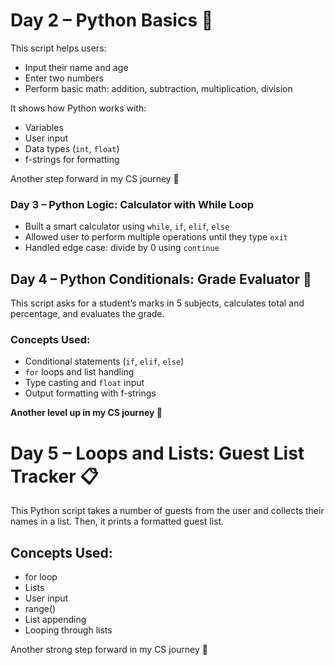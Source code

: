 # Day 2 – Python Basics 🧠

This script helps users:
- Input their name and age
- Enter two numbers
- Perform basic math: addition, subtraction, multiplication, division

It shows how Python works with:
- Variables
- User input
- Data types (`int`, `float`)
- f-strings for formatting

Another step forward in my CS journey 🚀


### Day 3 – Python Logic: Calculator with While Loop

- Built a smart calculator using `while`, `if`, `elif`, `else`
- Allowed user to perform multiple operations until they type `exit`
- Handled edge case: divide by 0 using `continue`



## Day 4 – Python Conditionals: Grade Evaluator 🧠

This script asks for a student’s marks in 5 subjects, calculates total and percentage, and evaluates the grade.

### Concepts Used:
- Conditional statements (`if`, `elif`, `else`)
- `for` loops and list handling
- Type casting and `float` input
- Output formatting with f-strings

**Another level up in my CS journey 🚀**


# Day 5 – Loops and Lists: Guest List Tracker 📋

This Python script takes a number of guests from the user and collects their names in a list. Then, it prints a formatted guest list.

## Concepts Used:
- for loop
- Lists
- User input
- range()
- List appending
- Looping through lists

Another strong step forward in my CS journey 🚀

